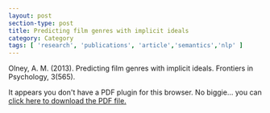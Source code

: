 ```yaml
---
layout: post
section-type: post
title: Predicting film genres with implicit ideals
category: Category
tags: [ 'research', 'publications', 'article','semantics','nlp' ]
---
```

Olney, A. M. (2013). Predicting film genres with implicit ideals. Frontiers in Psychology, 3(565). 

<object data="https://umdrive.memphis.edu/aolney/public/publications/olney_frontiers_netflix.pdf" type="application/pdf" width="100%" height="600px">
 
  <p>It appears you don't have a PDF plugin for this browser.
  No biggie... you can <a href="https://umdrive.memphis.edu/aolney/public/publications/olney_frontiers_netflix.pdf">click here to
  download the PDF file.</a></p>
  
</object>
